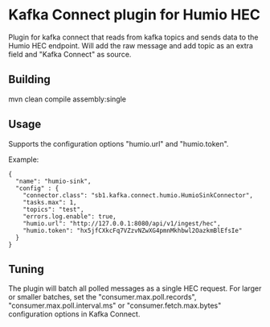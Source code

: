 # Kafka Connect plugin for Humio HEC

Plugin for kafka connect that reads from kafka topics and sends data to the Humio HEC endpoint.
Will add the raw message and add topic as an extra field and "Kafka Connect" as source.

## Building

mvn clean compile assembly:single

## Usage

Supports the configuration options "humio.url" and "humio.token".

Example:

	{
	  "name": "humio-sink",
	  "config" : {
	    "connector.class": "sb1.kafka.connect.humio.HumioSinkConnector",
	    "tasks.max": 1,
	    "topics": "test",
	    "errors.log.enable": true,
	    "humio.url": "http://127.0.0.1:8080/api/v1/ingest/hec",
	    "humio.token": "hx5jfCXkcFq7VZzvNZwXG4pmnMkhbwl2OazkmBlEfsIe"
	  }
	}

## Tuning

The plugin will batch all polled messages as a single HEC request.
For larger or smaller batches, set the "consumer.max.poll.records", "consumer.max.poll.interval.ms" or "consumer.fetch.max.bytes" configuration options in Kafka Connect.
